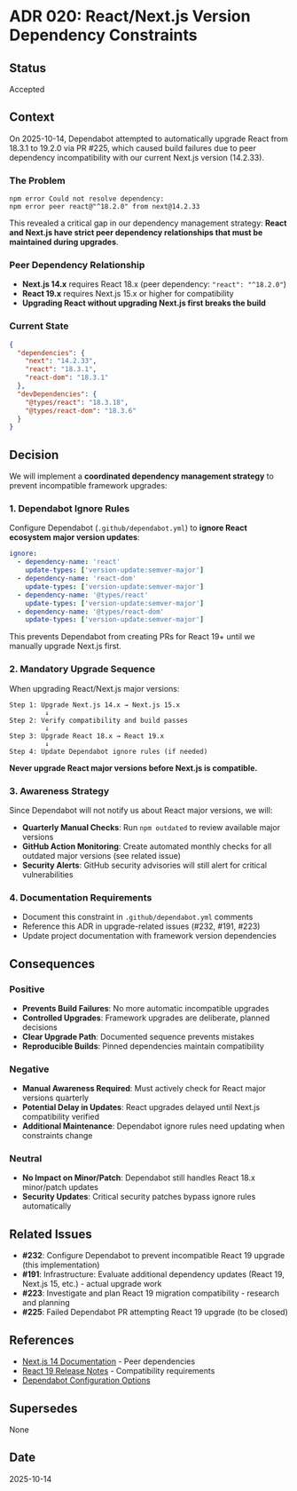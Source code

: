 # ADR 020: React/Next.js Version Dependency Constraints

## Status

Accepted

## Context

On 2025-10-14, Dependabot attempted to automatically upgrade React from 18.3.1 to 19.2.0 via PR #225, which
caused build failures due to peer dependency incompatibility with our current Next.js version (14.2.33).

### The Problem

```text
npm error Could not resolve dependency:
npm error peer react@"^18.2.0" from next@14.2.33
```

This revealed a critical gap in our dependency management strategy: **React and Next.js have strict peer dependency
relationships that must be maintained during upgrades**.

### Peer Dependency Relationship

- **Next.js 14.x** requires React 18.x (peer dependency: `"react": "^18.2.0"`)
- **React 19.x** requires Next.js 15.x or higher for compatibility
- **Upgrading React without upgrading Next.js first breaks the build**

### Current State

```json
{
  "dependencies": {
    "next": "14.2.33",
    "react": "18.3.1",
    "react-dom": "18.3.1"
  },
  "devDependencies": {
    "@types/react": "18.3.18",
    "@types/react-dom": "18.3.6"
  }
}
```

## Decision

We will implement a **coordinated dependency management strategy** to prevent incompatible framework upgrades:

### 1. Dependabot Ignore Rules

Configure Dependabot (`.github/dependabot.yml`) to **ignore React ecosystem major version updates**:

```yaml
ignore:
  - dependency-name: 'react'
    update-types: ['version-update:semver-major']
  - dependency-name: 'react-dom'
    update-types: ['version-update:semver-major']
  - dependency-name: '@types/react'
    update-types: ['version-update:semver-major']
  - dependency-name: '@types/react-dom'
    update-types: ['version-update:semver-major']
```

This prevents Dependabot from creating PRs for React 19+ until we manually upgrade Next.js first.

### 2. Mandatory Upgrade Sequence

When upgrading React/Next.js major versions:

```text
Step 1: Upgrade Next.js 14.x → Next.js 15.x
         ↓
Step 2: Verify compatibility and build passes
         ↓
Step 3: Upgrade React 18.x → React 19.x
         ↓
Step 4: Update Dependabot ignore rules (if needed)
```

**Never upgrade React major versions before Next.js is compatible.**

### 3. Awareness Strategy

Since Dependabot will not notify us about React major versions, we will:

- **Quarterly Manual Checks**: Run `npm outdated` to review available major versions
- **GitHub Action Monitoring**: Create automated monthly checks for all outdated major versions (see related issue)
- **Security Alerts**: GitHub security advisories will still alert for critical vulnerabilities

### 4. Documentation Requirements

- Document this constraint in `.github/dependabot.yml` comments
- Reference this ADR in upgrade-related issues (#232, #191, #223)
- Update project documentation with framework version dependencies

## Consequences

### Positive

- **Prevents Build Failures**: No more automatic incompatible upgrades
- **Controlled Upgrades**: Framework upgrades are deliberate, planned decisions
- **Clear Upgrade Path**: Documented sequence prevents mistakes
- **Reproducible Builds**: Pinned dependencies maintain compatibility

### Negative

- **Manual Awareness Required**: Must actively check for React major versions quarterly
- **Potential Delay in Updates**: React upgrades delayed until Next.js compatibility verified
- **Additional Maintenance**: Dependabot ignore rules need updating when constraints change

### Neutral

- **No Impact on Minor/Patch**: Dependabot still handles React 18.x minor/patch updates
- **Security Updates**: Critical security patches bypass ignore rules automatically

## Related Issues

- **#232**: Configure Dependabot to prevent incompatible React 19 upgrade (this implementation)
- **#191**: Infrastructure: Evaluate additional dependency updates (React 19, Next.js 15, etc.) - actual upgrade work
- **#223**: Investigate and plan React 19 migration compatibility - research and planning
- **#225**: Failed Dependabot PR attempting React 19 upgrade (to be closed)

## References

- [Next.js 14 Documentation](https://nextjs.org/docs) - Peer dependencies
- [React 19 Release Notes](https://react.dev/blog/2024/12/05/react-19) - Compatibility requirements
- [Dependabot Configuration Options](https://docs.github.com/en/code-security/dependabot/dependabot-version-updates/configuration-options-for-the-dependabot.yml-file#ignore)

## Supersedes

None

## Date

2025-10-14
